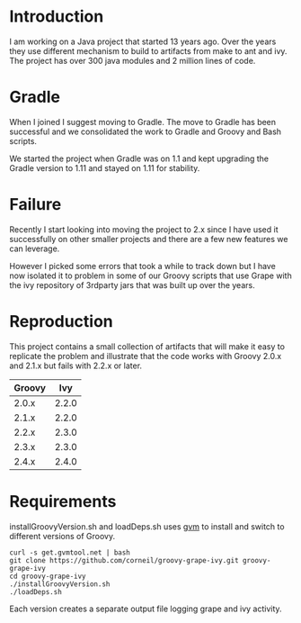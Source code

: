 # Introduction
I am working on a Java project that started 13 years ago. Over the years they use different mechanism to build to artifacts from make to ant and ivy. The project has over 300 java modules and 2 million lines of code.
 
# Gradle 
When I joined I suggest moving to Gradle. The move to Gradle has been successful and we consolidated the work to Gradle and Groovy and Bash scripts. 

We started the project when Gradle was on 1.1 and kept upgrading the Gradle version to 1.11 and stayed on 1.11 for stability.

# Failure
Recently I start looking into moving the project to 2.x since I have used it successfully on other smaller projects and there are a few new features we can leverage.

However I picked some errors that took a while to track down but I have now isolated it to problem in some of our Groovy scripts that use Grape with the ivy repository of 3rdparty jars that was built up over the years.

# Reproduction
This project contains a small collection of artifacts that will make it easy to replicate the problem and illustrate that the code works with Groovy 2.0.x and 2.1.x but fails with 2.2.x or later.


| Groovy | Ivy |
|-------|------|
| 2.0.x | 2.2.0 |
| 2.1.x | 2.2.0 |
| 2.2.x | 2.3.0 |
| 2.3.x | 2.3.0 |
| 2.4.x | 2.4.0 |

  
# Requirements

installGroovyVersion.sh and loadDeps.sh uses [gvm](http://gvmtool.net) to install and switch to different versions of Groovy.

```{sh, engine='sh'}
curl -s get.gvmtool.net | bash
git clone https://github.com/corneil/groovy-grape-ivy.git groovy-grape-ivy
cd groovy-grape-ivy
./installGroovyVersion.sh
./loadDeps.sh
```
    
Each version creates a separate output file logging grape and ivy activity.    
